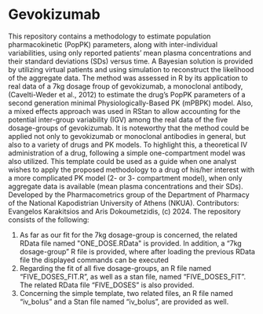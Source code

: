 # Gevokizumab

This repository contains a methodology to estimate population pharmacokinetic (PopPK) parameters, along with inter-individual variabilities, using only reported patients’ mean plasma concentrations and their standard deviations (SDs) versus time. A Bayesian solution is provided by utilizing virtual patients and using simulation to reconstruct the likelihood of the aggregate data. The method was assessed in R by its application to real data of a 7kg dosage froup of gevokizumab, a monoclonal antibody, (Cavelti-Weder et al., 2012) to estimate the drug’s PopPK parameters of a second generation minimal Physiologically-Based PK (mPBPK) model. Also, a mixed effects approach was used in RStan to allow accounting for the potential inter-group variability (IGV) among the real data of the five dosage-groups of gevokizumab. 
It is noteworthy that the method could be applied not only to gevokizumab or monoclonal antibodies in general, but also to a variety of drugs and PK models. To highlight this, a theoretical IV administration of a drug, following a simple one-compartment model was also utilized. This template could be used as a guide when one analyst wishes to apply the proposed methodology to a drug of his/her interest with a more complicated PK model (2- or 3- compartment model), when only aggregate data is available (mean plasma concentrations and their SDs). 
Developed by the Pharmacometrics group of the Department of Pharmacy of the National Kapodistrian University of Athens (NKUA). Contributors: Evangelos Karakitsios and Aris Dokoumetzidis, (c) 2024. 
The repository consists of the following:

1) As far as our fit for the 7kg dosage-group is concerned, the related RData file named "ONE_DOSE.RData" is provided. In addition, a “7kg dosage-group” R file is provided, where after loading the previous RData file the displayed commands can be executed
2) Regarding the fit of all five dosage-groups, an R file named “FIVE_DOSES_FIT.R”, as well as a stan file, named “FIVE_DOSES_FIT”. The related RData file “FIVE_DOSES” is also provided.
3) Concerning the simple template, two related files, an R file named “iv_bolus” and a Stan file named “iv_bolus”, are provided as well.
